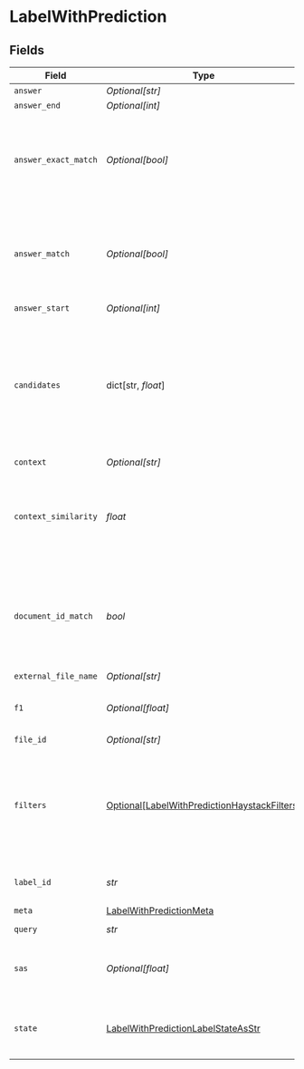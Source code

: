 # LabelWithPrediction


## Fields

| Field                                                                                                                                                    | Type                                                                                                                                                     | Required                                                                                                                                                 | Description                                                                                                                                              |
| -------------------------------------------------------------------------------------------------------------------------------------------------------- | -------------------------------------------------------------------------------------------------------------------------------------------------------- | -------------------------------------------------------------------------------------------------------------------------------------------------------- | -------------------------------------------------------------------------------------------------------------------------------------------------------- |
| `answer`                                                                                                                                                 | *Optional[str]*                                                                                                                                          | :heavy_minus_sign:                                                                                                                                       | N/A                                                                                                                                                      |
| `answer_end`                                                                                                                                             | *Optional[int]*                                                                                                                                          | :heavy_minus_sign:                                                                                                                                       | N/A                                                                                                                                                      |
| `answer_exact_match`                                                                                                                                     | *Optional[bool]*                                                                                                                                         | :heavy_minus_sign:                                                                                                                                       | 'True' if the answer matched the gold answer of this specific label.                                                                                     |
| `answer_match`                                                                                                                                           | *Optional[bool]*                                                                                                                                         | :heavy_minus_sign:                                                                                                                                       | 'True' if the document matched the gold document of this specific label.                                                                                 |
| `answer_start`                                                                                                                                           | *Optional[int]*                                                                                                                                          | :heavy_minus_sign:                                                                                                                                       | N/A                                                                                                                                                      |
| `candidates`                                                                                                                                             | dict[str, *float*]                                                                                                                                       | :heavy_minus_sign:                                                                                                                                       | A dictionary that holds the UUID as key and score as value for each candidate in the label to file matching.                                             |
| `context`                                                                                                                                                | *Optional[str]*                                                                                                                                          | :heavy_minus_sign:                                                                                                                                       | N/A                                                                                                                                                      |
| `context_similarity`                                                                                                                                     | *float*                                                                                                                                                  | :heavy_check_mark:                                                                                                                                       | Similarity of the context with the gold context of this specific label.                                                                                  |
| `document_id_match`                                                                                                                                      | *bool*                                                                                                                                                   | :heavy_check_mark:                                                                                                                                       | 'True' if the selected document ID matched with the gold ID of this specific label.                                                                      |
| `external_file_name`                                                                                                                                     | *Optional[str]*                                                                                                                                          | :heavy_minus_sign:                                                                                                                                       | N/A                                                                                                                                                      |
| `f1`                                                                                                                                                     | *Optional[float]*                                                                                                                                        | :heavy_minus_sign:                                                                                                                                       | F1 score for this specific label.                                                                                                                        |
| `file_id`                                                                                                                                                | *Optional[str]*                                                                                                                                          | :heavy_minus_sign:                                                                                                                                       | N/A                                                                                                                                                      |
| `filters`                                                                                                                                                | [Optional[LabelWithPredictionHaystackFilters]](../../models/shared/labelwithpredictionhaystackfilters.md)                                                | :heavy_minus_sign:                                                                                                                                       | Filters you can use to narrow down the search. For more information, see [metadata filtering](https://docs.haystack.deepset.ai/docs/metadata-filtering). |
| `label_id`                                                                                                                                               | *str*                                                                                                                                                    | :heavy_check_mark:                                                                                                                                       | Unique identifier of a label                                                                                                                             |
| `meta`                                                                                                                                                   | [LabelWithPredictionMeta](../../models/shared/labelwithpredictionmeta.md)                                                                                | :heavy_check_mark:                                                                                                                                       | N/A                                                                                                                                                      |
| `query`                                                                                                                                                  | *str*                                                                                                                                                    | :heavy_check_mark:                                                                                                                                       | N/A                                                                                                                                                      |
| `sas`                                                                                                                                                    | *Optional[float]*                                                                                                                                        | :heavy_minus_sign:                                                                                                                                       | The SAS score for this specific label.                                                                                                                   |
| `state`                                                                                                                                                  | [LabelWithPredictionLabelStateAsStr](../../models/shared/labelwithpredictionlabelstateasstr.md)                                                          | :heavy_check_mark:                                                                                                                                       | Represents the current state for matching a file.                                                                                                        |